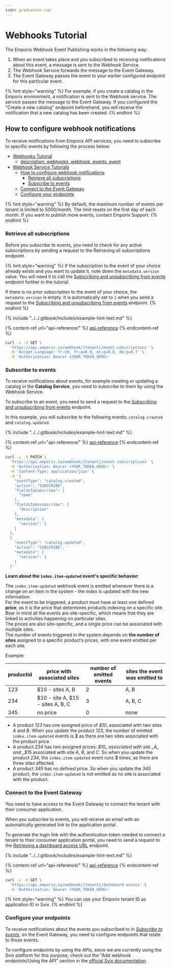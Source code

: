 ```yaml
---
icon: graduation-cap
---
```


# Webhooks Tutorial

The Emporix Webhook Event Publishing works in the following way:

1. When an event takes place and you subscribed to receiving notifications about this event, a message is sent to the Webhook Service.
2. The Webhook Service forwards the message to the Event Gateway.
3. The Event Gateway passes the event to your earlier configured endpoint for this particular event.

{% hint style="warning" %}
For example, if you create a catalog in the Emporix environment, a notification is sent to the Webhook service. The service passes the message to the Event Gateway. If you configured the "Create a new catalog" endpoint beforehand, you will receive the notification that a new catalog has been created.
{% endhint %}

## How to configure webhook notifications

To receive notifications from Emporix API services, you need to subscribe to specific events by following the process below:

* [Webhooks Tutorial](webhooks-tutorial.md#webhooks-tutorial)
  * [description: webhooks, webhook, events, event](webhooks-tutorial.md#description-webhooks-webhook-events-event)
* [Webhook Service Tutorials](webhooks-tutorial.md#webhook-service-tutorials)
  * [How to configure webhook notifications](webhooks-tutorial.md#how-to-configure-webhook-notifications)
    * [Retrieve all subscriptions](webhooks-tutorial.md#retrieve-all-subscriptions)
    * [Subscribe to events](webhooks-tutorial.md#subscribe-to-events)
  * [Connect to the Event Gateway](webhooks-tutorial.md#connect-to-the-event-gateway)
  * [Configure your endpoints](webhooks-tutorial.md#configure-your-endpoints)

{% hint style="warning" %}
By default, the maximum number of events per tenant is limited to 5000/month. The limit resets on the first day of each month. If you want to publish more events, contact Emporix Support.
{% endhint %}

### Retrieve all subscriptions

Before you subscribe to events, you need to check for any active subscriptions by sending a request to the Retrieving all subscriptions endpoint.

{% hint style="warning" %}
If the subscription to the event of your choice already exists and you want to update it, note down the `metadata.version` value. You will need it to call the [Subscribing and unsubscribing from events](https://developer.emporix.io/api-references/api-guides-and-references/webhooks/webhook-service/api-reference/events#patch-webhook-tenant-event-subscriptions) endpoint further in the tutorial.

If there is no prior subscription to the event of your choice, the `metadata.version` is empty. It is automatically set to `1` when you send a request to the [Subscribing and unsubscribing from events](https://developer.emporix.io/api-references/api-guides-and-references/webhooks/webhook-service/api-reference/events#patch-webhook-tenant-event-subscriptions) endpoint.
{% endhint %}

{% include "../../.gitbook/includes/example-hint-text.md" %}

{% content-ref url="api-reference/" %}
[api-reference](api-reference/)
{% endcontent-ref %}

```bash
curl -i -X GET \
  'https://api.emporix.io/webhook/{tenant}/event-subscriptions' \
  -H 'Accept-Language: fr-CH, fr;q=0.9, en;q=0.8, de;q=0.7' \
  -H 'Authorization: Bearer <YOUR_TOKEN_HERE>'
```

### Subscribe to events

To receive notifications about events, for example creating or updating a catalog in the **Catalog Service**, you need to subscribe to them by using the Webhook Service.

To subscribe to an event, you need to send a request to the [Subscribing and unsubscribing from events](https://developer.emporix.io/api-references/api-guides-and-references/webhooks/webhook-service/api-reference/events#patch-webhook-tenant-event-subscriptions) endpoint.

In this example, you will subscribe to the following events: `catalog.created` and `catalog.updated`.

{% include "../../.gitbook/includes/example-hint-text.md" %}

{% content-ref url="api-reference/" %}
[api-reference](api-reference/)
{% endcontent-ref %}

```bash
curl -i -X PATCH \
  'https://api.emporix.io/webhook/{tenant}/event-subscriptions' \
  -H 'Authorization: Bearer <YOUR_TOKEN_HERE>' \
  -H 'Content-Type: application/json' \
  -d '{
    "eventType": "catalog.created",
    "action": "SUBSCRIBE",
    "fieldsToSubscribe": [
      "name"
    ],
    "fieldsToUnsubscribe": [
      "description"
    ],
    "metadata": {
      "version": 1
    }
  },
  {
    "eventType": "catalog.updated",
    "action": "SUBSCRIBE",
    "metadata": {
      "version": 1
    }
  }'
```

**Learn about the `index.item-updated` event's specific behavior:**

The `index.item-updated` webhook event is emitted whenever there is a change on an item in the system - the index is updated with the new information.\
For the event to be triggered, a product must have at least one defined **price**, as it is the price that determines products indexing on a specific site.\
Bear in mind all the events are site-specific, which means that they are linked to activities happening on particular sites.\
The prices are also site-specific, and a single price can be associated with multiple sites.\
The number of events triggered in the system depends on **the number of sites** assigned to a specific product’s prices, with one event emitted per each site.

Example:

| productid | price with associated sites       | number of emitted events | sites the event was emitted to |
| --------- | --------------------------------- | ------------------------ | ------------------------------ |
| 123       | $10 - sites A, B                  | 2                        | A, B                           |
| 234       | $10 - site A, $15 - sites A, B, C | 3                        | A, B, C                        |
| 345       | no price                          | 0                        | none                           |

* A product _123_ has one assigned price of _$10_, associated with two sites _A_ and _B_. When you update the product _123_, the number of emitted `index.item-updated` events is **2** as there are two sites associated with the product price.
* A product _234_ has two assigned prices: _$10_ associated with site _A_ and _$15_ associated with site _A_, _B_, and _C_. So when you update the product _234_, the `index.item-updated` event runs **3** times, as there are three sites affected.
* A product _345_ has no defined price. So when you update the _345_ product, the `index.item-updated` is not emitted as no site is associated with the product.

### Connect to the Event Gateway

You need to have access to the Event Gateway to connect the tenant with their consumer application.

When you subscribe to events, you will receive an email with an automatically generated link to the application portal.

To generate the login link with the authentication token needed to connect a tenant to their consumer application portal, you need to send a request to the [Retrieving a dashboard access URL](https://developer.emporix.io/api-references/api-guides-and-references/webhooks/webhook-service/api-reference/svix-emporix-shared-account) endpoint.

{% include "../../.gitbook/includes/example-hint-text.md" %}

{% content-ref url="api-reference/" %}
[api-reference](api-reference/)
{% endcontent-ref %}

```bash
curl -i -X GET \
  'https://api.emporix.io/webhook/{tenant}/dashboard-access' \
  -H 'Authorization: Bearer <YOUR_TOKEN_HERE>'
```

{% hint style="warning" %}
You can use your Emporix tenant ID as application ID in Svix.
{% endhint %}

### Configure your endpoints

To receive notifications about the events you subscribed to in [_Subscribe to events_](webhooks-tutorial.md#subscribe-to-events), on the Event Gateway, you need to configure endpoints that relate to those events.

To configure endpoints by using the APIs, since we are currently using the Svix platform for this purpose, check out the "Add webhook endpoints/Using the API" section in the [official Svix documentation](https://docs.svix.com/quickstart).
